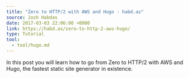 ```yaml
---
title: "Zero to HTTP/2 with AWS and Hugo - habd.as"
source: Josh Habdas
date: 2017-03-03 22:06:00 +0000
link: https://habd.as/zero-to-http-2-aws-hugo/
type: Tutorial
tool:
  - tool/hugo.md 
---
```

In this post you will learn how to go from Zero to HTTP/2 with AWS and Hugo, the fastest static site generator in existence.





